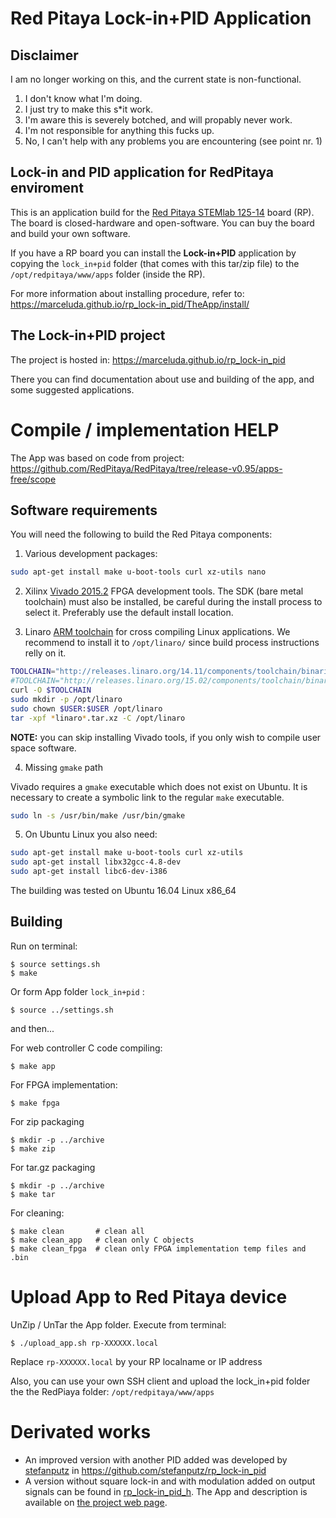 # Red Pitaya Lock-in+PID Application

## Disclaimer

I am no longer working on this, and the current state is non-functional.

1. I don't know what I'm doing. 
2. I just try to make this s*it work. 
3. I'm aware this is severely botched, and will propably never work.
3. I'm not responsible for anything this fucks up. 
4. No, I can't help with any problems you are encountering (see point nr. 1)

## Lock-in and PID application for RedPitaya enviroment

This is an application build for the [Red Pitaya STEMlab 125-14](https://www.redpitaya.com/) board (RP).
The board is closed-hardware and open-software. You can buy the board and build your own software.

If you have a RP board you can install the **Lock-in+PID** application
by copying the `lock_in+pid` folder (that comes with this tar/zip file) to the
`/opt/redpitaya/www/apps` folder (inside the RP).

For more information about installing procedure, refer to:
https://marceluda.github.io/rp_lock-in_pid/TheApp/install/


## The Lock-in+PID project
The project is hosted in: https://marceluda.github.io/rp_lock-in_pid

There you can find documentation about use and building of the app, and
some suggested applications.

# Compile / implementation HELP

The App was based on code from project:
https://github.com/RedPitaya/RedPitaya/tree/release-v0.95/apps-free/scope

## Software requirements

You will need the following to build the Red Pitaya components:

1. Various development packages:

```bash
sudo apt-get install make u-boot-tools curl xz-utils nano
```

2. Xilinx [Vivado 2015.2](http://www.xilinx.com/support/download/index.html/content/xilinx/en/downloadNav/vivado-design-tools/2015-2.html) FPGA development tools. The SDK (bare metal toolchain) must also be installed, be careful during the install process to select it. Preferably use the default install location.

3. Linaro [ARM toolchain](https://releases.linaro.org/14.11/components/toolchain/binaries/arm-linux-gnueabihf/) for cross compiling Linux applications. We recommend to install it to `/opt/linaro/` since build process instructions relly on it.

```bash
TOOLCHAIN="http://releases.linaro.org/14.11/components/toolchain/binaries/arm-linux-gnueabihf/gcc-linaro-4.9-2014.11-x86_64_arm-linux-gnueabihf.tar.xz"
#TOOLCHAIN="http://releases.linaro.org/15.02/components/toolchain/binaries/arm-linux-gnueabihf/gcc-linaro-4.9-2015.02-3-x86_64_arm-linux-gnueabihf.tar.xz"
curl -O $TOOLCHAIN
sudo mkdir -p /opt/linaro
sudo chown $USER:$USER /opt/linaro
tar -xpf *linaro*.tar.xz -C /opt/linaro
```

**NOTE:** you can skip installing Vivado tools, if you only wish to compile user space software.

4. Missing `gmake` path

Vivado requires a `gmake` executable which does not exist on Ubuntu. It is necessary to create a symbolic link to the regular `make` executable.

```bash
sudo ln -s /usr/bin/make /usr/bin/gmake
```

5. On Ubuntu Linux you also need:

```bash
sudo apt-get install make u-boot-tools curl xz-utils
sudo apt-get install libx32gcc-4.8-dev
sudo apt-get install libc6-dev-i386
```

The building was tested on Ubuntu 16.04 Linux x86_64 


## Building


Run on terminal:

```
$ source settings.sh
$ make
```

Or form App folder `lock_in+pid` :

```
$ source ../settings.sh
```

and then...

For web controller C code compiling:
```
$ make app
```

For FPGA implementation:
```
$ make fpga
```

For zip packaging
```
$ mkdir -p ../archive
$ make zip
```

For tar.gz packaging
```
$ mkdir -p ../archive
$ make tar
```
For cleaning:
```
$ make clean       # clean all
$ make clean_app   # clean only C objects
$ make clean_fpga  # clean only FPGA implementation temp files and .bin
```

# Upload App to Red Pitaya device

UnZip / UnTar the App folder. Execute from terminal:

```
$ ./upload_app.sh rp-XXXXXX.local
```

Replace `rp-XXXXXX.local` by your RP localname or IP address

Also, you can use your own SSH client and upload the lock_in+pid folder the the
RedPiaya folder: `/opt/redpitaya/www/apps`

# Derivated works
 - An improved version with another PID added was developed by [stefanputz](https://github.com/stefanputz)  in https://github.com/stefanputz/rp_lock-in_pid
 - A version without square lock-in and with modulation added on output signals can be found in [rp_lock-in_pid_h](https://github.com/marceluda/rp_lock-in_pid_h). The App and description is available on [the project web page](https://marceluda.github.io/rp_lock-in_pid/Derivated/).
